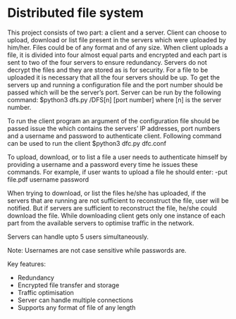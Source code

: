 # Distributed file system
This project consists of two part: a client and a server.
Client can choose to upload, download or list file present in the servers which were uploaded by him/her. Files could be of any format and of any size. When client uploads a file, it is divided into four almost equal parts and encrypted and each part is sent to two of the four servers to ensure redundancy. Servers do not decrypt the files and they are stored as is for security. For a file to be uploaded it is necessary that all the four servers should be up. To get the servers up and running a configuration file and the port number should be passed which will be the server’s port. Server can be run by the following command:
$python3 dfs.py /DFS[n] [port number]
where [n] is the server number.

To run the client program an argument of the configuration file should be passed issue the which contains the servers’ IP addresses, port numbers and a username and password to authenticate client. Following command can be used to run the client
$python3 dfc.py dfc.conf

To upload, download, or to list a file a user needs to authenticate himself by providing a username and a password every time he issues these commands. For example, if user wants to upload a file he should enter:
-put file.pdf username password

When trying to download, or list the files he/she has uploaded, if the servers that are running are not sufficient to reconstruct the file, user will be notified. But if servers are sufficient to reconstruct the file, he/she could download the file. While downloading client	gets only one instance of each part from the available servers to optimise traffic in the network.

Servers can handle upto 5 users simultaneously. 

Note: Usernames are not case sensitive while passwords are. 

Key features:
- Redundancy
- Encrypted file transfer and storage
- Traffic optimisation
- Server can handle multiple connections
- Supports any format of file of any length 
